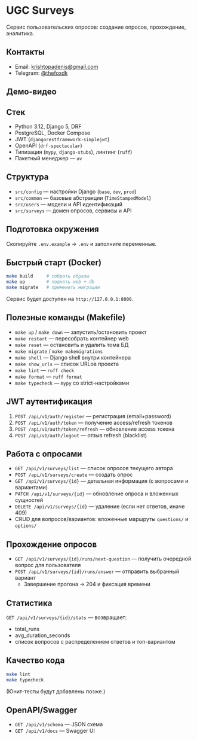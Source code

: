 # UGC Surveys

Сервис пользовательских опросов: создание опросов, прохождение, аналитика.

## Контакты

- Email: [krishtopadenis@gmail.com](mailto:krishtopadenis@gmail.com)
- Telegram: [@thefoxdk](https://t.me/thefoxdk)

## Демо-видео


## Стек

- Python 3.12, Django 5, DRF
- PostgreSQL, Docker Compose
- JWT (`djangorestframework-simplejwt`)
- OpenAPI (`drf-spectacular`)
- Типизация (`mypy`, `django-stubs`), линтинг (`ruff`)
- Пакетный менеджер — `uv`

## Структура

- `src/config` — настройки Django (`base`, `dev`, `prod`)
- `src/common` — базовые абстракции (`TimeStampedModel`)
- `src/users` — модели и API идентификаций
- `src/surveys` — домен опросов, сервисы и API

## Подготовка окружения

Скопируйте `.env.example` → `.env` и заполните переменные.

## Быстрый старт (Docker)

```bash
make build     # собрать образы
make up        # поднять web + db
make migrate   # применить миграции
```

Сервис будет доступен на `http://127.0.0.1:8000`.

## Полезные команды (Makefile)

- `make up` / `make down` — запустить/остановить проект
- `make restart` — пересобрать контейнер web
- `make reset` — остановить и удалить тома БД
- `make migrate` / `make makemigrations`
- `make shell` — Django shell внутри контейнера
- `make show_urls` — список URLов проекта
- `make lint` — `ruff check`
- `make format` — `ruff format`
- `make typecheck` — `mypy` со strict-настройками

## JWT аутентификация

1. `POST /api/v1/auth/register` — регистрация (email+password)
2. `POST /api/v1/auth/token` — получение access/refresh токенов
3. `POST /api/v1/auth/token/refresh` — обновление access токена
4. `POST /api/v1/auth/logout` — отзыв refresh (blacklist)

## Работа с опросами

- `GET /api/v1/surveys/list` — список опросов текущего автора
- `POST /api/v1/surveys/create` — создать опрос
- `GET /api/v1/surveys/{id}` — детальная информация (с вопросами и вариантами)
- `PATCH /api/v1/surveys/{id}` — обновление опроса и вложенных сущностей
- `DELETE /api/v1/surveys/{id}` — удаление (если нет ответов, иначе 409)
- CRUD для вопросов/вариантов: вложенные маршруты `questions/` и `options/`

## Прохождение опросов

- `GET /api/v1/surveys/{id}/runs/next-question` — получить очередной вопрос для пользователя
- `POST /api/v1/surveys/{id}/runs/answer` — отправить выбранный вариант
  - Завершение прогона → 204 и фиксация времени

## Статистика

`GET /api/v1/surveys/{id}/stats` — возвращает:

- total_runs
- avg_duration_seconds
- список вопросов с распределением ответов и топ-вариантом

## Качество кода

```bash
make lint
make typecheck
```

(Юнит-тесты будут добавлены позже.)

## OpenAPI/Swagger

- `GET /api/v1/schema` — JSON схема
- `GET /api/v1/docs` — Swagger UI
